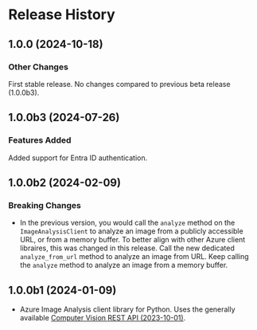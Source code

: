 # Release History

## 1.0.0 (2024-10-18)

### Other Changes

First stable release. No changes compared to previous beta release (1.0.0b3).

## 1.0.0b3 (2024-07-26)

### Features Added

Added support for Entra ID authentication.

## 1.0.0b2 (2024-02-09)

### Breaking Changes

- In the previous version, you would call the `analyze` method on the `ImageAnalysisClient` to analyze an image from a publicly accessible URL, or from a memory buffer. To better align with other Azure client libraires, this was changed in this release. Call the new dedicated `analyze_from_url` method to analyze an image from URL. Keep calling the `analyze` method to analyze an image from a memory buffer.

## 1.0.0b1 (2024-01-09)

- Azure Image Analysis client library for Python. Uses the generally available [Computer Vision REST API (2023-10-01)](https://eastus.dev.cognitive.microsoft.com/docs/services/Cognitive_Services_Unified_Vision_API_2023-10-01).
